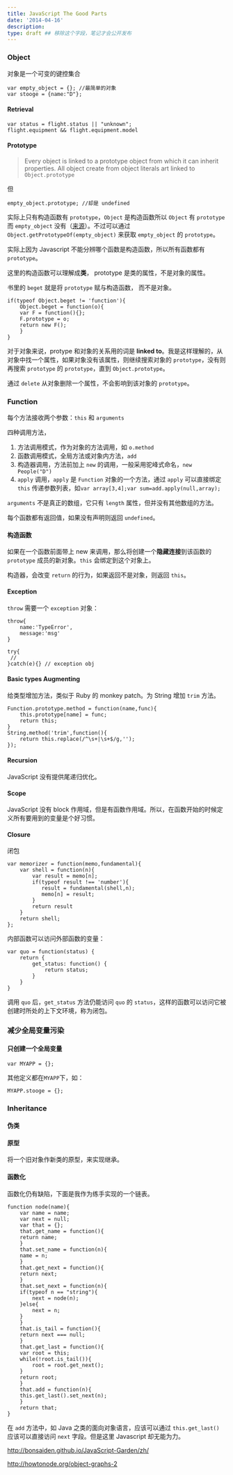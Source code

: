 ```yaml
---
title: JavaScript The Good Parts
date: '2014-04-16'
description:
type: draft ## 移除这个字段，笔记才会公开发布
---
```


### Object

对象是一个可变的键控集合

	var empty_object = {}; //最简单的对象
	var stooge = {name:"D"};

#### Retrieval


	var status = flight.status || "unknown";
	flight.equipment && flight.equipment.model

#### Prototype

> Every object is linked to a prototype object from which it can inherit properties.
> All object create from object literals art linked to `Object.prototype`

但

    empty_object.prototype; //却是 undefined


实际上只有构造函数有 `prototype`，`Object` 是构造函数所以 `Object` 有 `prototype` 而 `empty_object` 没有（[来源](http://stackoverflow.com/a/14450766/851344)）。不过可以通过 `Object.getPrototypeOf(empty_object)` 来获取 `empty_object` 的 `prototype`。

实际上因为 Javascript 不能分辨哪个函数是构造函数，所以所有函数都有`prototype`。

这里的构造函数可以理解成**类**， prototype 是类的属性，不是对象的属性。

书里的 `beget` 就是将 `prototype` 赋与构造函数， 而不是对象。

    if(typeof Object.beget != 'function'){
        Object.beget = function(o){
    	var F = function(){};
    	F.prototype = o;
    	return new F();
        }
    }


对于对象来说，protype 和对象的关系用的词是 **linked to**。我是这样理解的，从对象中找一个属性，如果对象没有该属性，则继续搜索对象的 `prototype`，没有则再搜索 `prototype` 的 `prototype`，直到 `Object.prototype`。

通过 `delete` 从对象删除一个属性，不会影响到该对象的 `prototype`。

### Function

每个方法接收两个参数：`this` 和 `arguments`

四种调用方法，

1. 方法调用模式，作为对象的方法调用，如 `o.method`
2. 函数调用模式，全局方法或对象内方法，`add`
3. 构造器调用，方法前加上 `new` 的调用，一般采用驼峰式命名，`new People("D")`
4. `apply` 调用，`apply` 是 `Function` 对象的一个方法，通过 `apply` 可以直接绑定 `this` 传递参数列表，如`var array[3,4];var sum=add.apply(null,array);`

`arguments` 不是真正的数组，它只有 `length` 属性，但并没有其他数组的方法。

每个函数都有返回值，如果没有声明则返回 `undefined`。

#### 构造函数

如果在一个函数前面带上 new 来调用，那么将创建一个**隐藏连接**到该函数的 `prototype` 成员的新对象。`this` 会绑定到这个对象上。

构造器，会改变 `return` 的行为，如果返回不是对象，则返回 `this`。

#### Exception

`throw` 需要一个 `exception` 对象：

    throw{
    	name:'TypeError',
    	message:'msg'
    }

	try{
	 //
	}catch(e){} // exception obj


#### Basic types Augmenting

给类型增加方法，类似于 Ruby 的 monkey patch。为 String 增加 `trim` 方法。

    Function.prototype.method = function(name,func){
    	this.prototype[name] = func;
    	return this;
    }
    String.method('trim',function(){
    	return this.replace(/^\s+|\s+$/g,'');
    });
	

#### Recursion

JavaScript 没有提供尾递归优化。

#### Scope

JavaScript 没有 block 作用域，但是有函数作用域。所以，在函数开始的时候定义所有要用到的变量是个好习惯。

#### Closure

闭包

    var memorizer = function(memo,fundamental){
    	var shell = function(n){
    		var result = memo[n];
    		if(typeof result !== 'number'){
    		   result = fundamental(shell,n);
    		   memo[n] = result;
    	    }
    		return result
    	}
    	return shell;
    };


内部函数可以访问外部函数的变量：

    var quo = function(status) {
    	return {
    		get_status: function() {
    			return status;
    		}
    	}
    }

调用 `quo` 后，`get_status` 方法仍能访问 `quo` 的 `status`，这样的函数可以访问它被创建时所处的上下文环境，称为闭包。

### 减少全局变量污染

#### 只创建一个全局变量

	var MYAPP = {};

其他定义都在`MYAPP`下，如：

	MYAPP.stooge = {};

### Inheritance

#### 伪类

#### 原型


将一个旧对象作新类的原型，来实现继承。

#### 函数化

函数化仍有缺陷，下面是我作为练手实现的一个链表。

    function node(name){
        var name = name;
        var next = null;
        var that = {};
        that.get_name = function(){
    	return name;
        }
        that.set_name = function(n){
    	name = n;
        }
        that.get_next = function(){
    	return next;
        }
        that.set_next = function(n){
    	if(typeof n == "string"){
    	    next = node(n);
    	}else{
    	    next = n;
    	}
        }
        that.is_tail = function(){
    	return next === null;
        }
        that.get_last = function(){
    	var root = this;
    	while(!root.is_tail()){
    	    root = root.get_next();
    	}
    	return root;
        }
        that.add = function(n){
    	this.get_last().set_next(n);
        }
        return that;
    }


在 `add` 方法中，如 Java 之类的面向对象语言，应该可以通过 `this.get_last()` 应该可以直接访问 `next` 字段。但是这里 Javascript 却无能为力。


http://bonsaiden.github.io/JavaScript-Garden/zh/

http://howtonode.org/object-graphs-2


